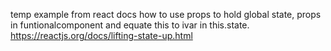 temp example from react docs
how to use props to hold global state, props in funtionalcomponent and equate this to ivar in this.state. 
https://reactjs.org/docs/lifting-state-up.html

